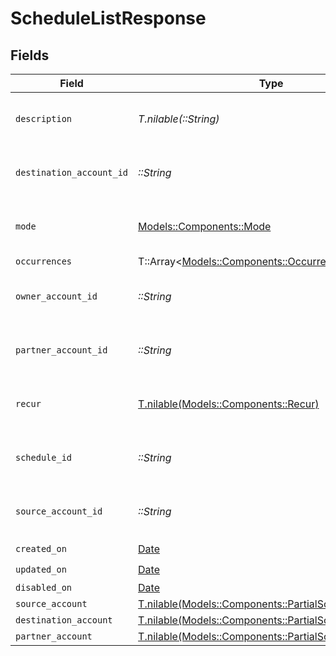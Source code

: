# ScheduleListResponse


## Fields

| Field                                                                                                  | Type                                                                                                   | Required                                                                                               | Description                                                                                            | Example                                                                                                |
| ------------------------------------------------------------------------------------------------------ | ------------------------------------------------------------------------------------------------------ | ------------------------------------------------------------------------------------------------------ | ------------------------------------------------------------------------------------------------------ | ------------------------------------------------------------------------------------------------------ |
| `description`                                                                                          | *T.nilable(::String)*                                                                                  | :heavy_minus_sign:                                                                                     | Simple description to place on the transfer.                                                           |                                                                                                        |
| `destination_account_id`                                                                               | *::String*                                                                                             | :heavy_check_mark:                                                                                     | N/A                                                                                                    | c520f1b9-0ba7-42f5-b977-248cdbe41c69                                                                   |
| `mode`                                                                                                 | [Models::Components::Mode](../../models/shared/mode.md)                                                | :heavy_check_mark:                                                                                     | The operating mode for an account.                                                                     | production                                                                                             |
| `occurrences`                                                                                          | T::Array<[Models::Components::OccurrencesResponse](../../models/shared/occurrencesresponse.md)>        | :heavy_minus_sign:                                                                                     | N/A                                                                                                    |                                                                                                        |
| `owner_account_id`                                                                                     | *::String*                                                                                             | :heavy_check_mark:                                                                                     | N/A                                                                                                    | c520f1b9-0ba7-42f5-b977-248cdbe41c69                                                                   |
| `partner_account_id`                                                                                   | *::String*                                                                                             | :heavy_check_mark:                                                                                     | N/A                                                                                                    | c520f1b9-0ba7-42f5-b977-248cdbe41c69                                                                   |
| `recur`                                                                                                | [T.nilable(Models::Components::Recur)](../../models/shared/recur.md)                                   | :heavy_minus_sign:                                                                                     | Defines configuration for recurring transfers.                                                         |                                                                                                        |
| `schedule_id`                                                                                          | *::String*                                                                                             | :heavy_check_mark:                                                                                     | N/A                                                                                                    | c520f1b9-0ba7-42f5-b977-248cdbe41c69                                                                   |
| `source_account_id`                                                                                    | *::String*                                                                                             | :heavy_check_mark:                                                                                     | N/A                                                                                                    | c520f1b9-0ba7-42f5-b977-248cdbe41c69                                                                   |
| `created_on`                                                                                           | [Date](https://ruby-doc.org/stdlib-2.6.1/libdoc/date/rdoc/Date.html)                                   | :heavy_check_mark:                                                                                     | N/A                                                                                                    |                                                                                                        |
| `updated_on`                                                                                           | [Date](https://ruby-doc.org/stdlib-2.6.1/libdoc/date/rdoc/Date.html)                                   | :heavy_check_mark:                                                                                     | N/A                                                                                                    |                                                                                                        |
| `disabled_on`                                                                                          | [Date](https://ruby-doc.org/stdlib-2.6.1/libdoc/date/rdoc/Date.html)                                   | :heavy_minus_sign:                                                                                     | N/A                                                                                                    |                                                                                                        |
| `source_account`                                                                                       | [T.nilable(Models::Components::PartialScheduleAccount)](../../models/shared/partialscheduleaccount.md) | :heavy_minus_sign:                                                                                     | N/A                                                                                                    |                                                                                                        |
| `destination_account`                                                                                  | [T.nilable(Models::Components::PartialScheduleAccount)](../../models/shared/partialscheduleaccount.md) | :heavy_minus_sign:                                                                                     | N/A                                                                                                    |                                                                                                        |
| `partner_account`                                                                                      | [T.nilable(Models::Components::PartialScheduleAccount)](../../models/shared/partialscheduleaccount.md) | :heavy_minus_sign:                                                                                     | N/A                                                                                                    |                                                                                                        |